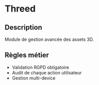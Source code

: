 # Threed

## Description
Module de gestion avancée des assets 3D.

## Règles métier
- Validation RGPD obligatoire
- Audit de chaque action utilisateur
- Gestion multi-device
